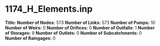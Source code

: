 # 1174_H_Elements.inp
**Title:** 
**Number of Nodes:** 573
**Number of Links:** 573
**Number of Pumps:** 10
**Number of Weirs:** 0
**Number of Orifices:** 0
**Number of Outfalls:** 1
**Number of Storages:** 9
**Number of Outlets:** 0
**Number of Subcatchments:** 0
**Number of Raingages:** 0
